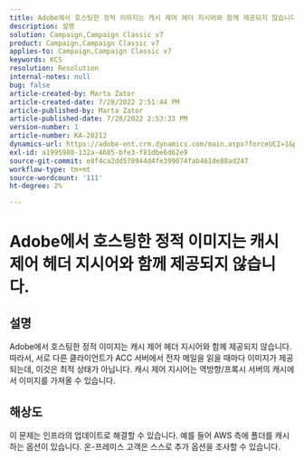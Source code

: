 ```yaml
---
title: Adobe에서 호스팅한 정적 이미지는 캐시 제어 헤더 지시어와 함께 제공되지 않습니다.
description: 설명
solution: Campaign,Campaign Classic v7
product: Campaign,Campaign Classic v7
applies-to: Campaign,Campaign Classic v7
keywords: KCS
resolution: Resolution
internal-notes: null
bug: false
article-created-by: Marta Zator
article-created-date: 7/28/2022 2:51:44 PM
article-published-by: Marta Zator
article-published-date: 7/28/2022 2:53:33 PM
version-number: 1
article-number: KA-20212
dynamics-url: https://adobe-ent.crm.dynamics.com/main.aspx?forceUCI=1&pagetype=entityrecord&etn=knowledgearticle&id=b37214c9-840e-ed11-82e5-000d3a369e6d
exl-id: a1995980-132a-4685-bfe3-f81dbe6d62e9
source-git-commit: e8f4ca2dd578944d4fe399074fab461de88ad247
workflow-type: tm+mt
source-wordcount: '111'
ht-degree: 2%

---
```


# Adobe에서 호스팅한 정적 이미지는 캐시 제어 헤더 지시어와 함께 제공되지 않습니다.

## 설명

Adobe에서 호스팅한 정적 이미지는 캐시 제어 헤더 지시어와 함께 제공되지 않습니다. 따라서, 서로 다른 클라이언트가 ACC 서버에서 전자 메일을 읽을 때마다 이미지가 제공되는데, 이것은 최적 상태가 아닙니다. 캐시 제어 지시어는 역방향/프록시 서버의 캐시에서 이미지를 가져올 수 있습니다.

## 해상도


이 문제는 인프라의 업데이트로 해결할 수 있습니다. 예를 들어 AWS 측에 폴더를 캐시하는 옵션이 있습니다. 온-프레미스 고객은 스스로 추가 옵션을 조사할 수 있습니다.
